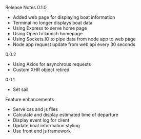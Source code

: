 Release Notes
0.1.0
- Added web page for displaying boat information
- Terminal no longer displays boat data
- Using Express to serve home page 
- Using Open to launch homepage
- Using Sockets.IO to pipe data from node app to web page
- Node app request update from web api every 30 seconds

0.0.2
- Using Axios for asynchrous requests
- Custom XHR object retired

0.0.1
- Set sail


Feature enhancements
- Serve css and js files
- Calculate and display estimated time of departure
- Display event log for client
- Update boat information styling
- Use front end js framework
